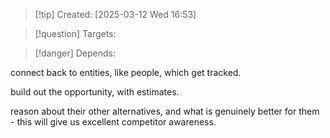 
>[!tip] Created: [2025-03-12 Wed 16:53]

>[!question] Targets: 

>[!danger] Depends: 

connect back to entities, like people, which get tracked.

build out the opportunity, with estimates.

reason about their other alternatives, and what is genuinely better for them - this will give us excellent competitor awareness.
